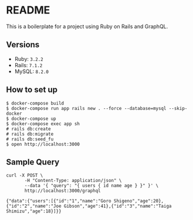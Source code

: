 # README

This is a boilerplate for a project using Ruby on Rails and GraphQL.

## Versions

- Ruby: `3.2.2`
- Rails: `7.1.2`
- MySQL: `8.2.0`

## How to set up

```shell:
$ docker-compose build
$ docker-compose run app rails new . --force --database=mysql --skip-docker
$ docker-compose up
$ docker-compose exec app sh
# rails db:create
# rails db:migrate
# rails db:seed_fu
$ open http://localhost:3000
```

## Sample Query

```shell:
curl -X POST \
       -H "Content-Type: application/json" \
       --data '{ "query": "{ users { id name age } }" }' \
       http://localhost:3000/graphql

{"data":{"users":[{"id":"1","name":"Goro Shigeno","age":20},{"id":"2","name":"Joe Gibson","age":41},{"id":"3","name":"Taiga Shimizu","age":18}]}}
```
